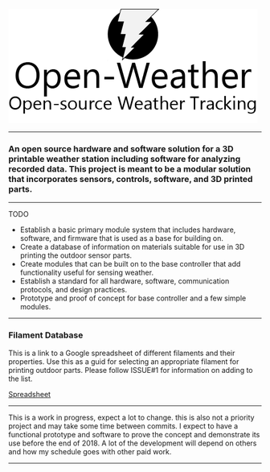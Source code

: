 ![Open-weather Logo](openweather_logo.png)

---

### An open source hardware and software solution for a 3D printable weather station including software for analyzing recorded data. This project is meant to be a modular solution that incorporates sensors, controls, software, and 3D printed parts.

---

TODO
 * Establish a basic primary module system that includes hardware, software, and firmware that is used as a base for building on.
 * Create a database of information on materials suitable for use in 3D printing the outdoor sensor parts.
 * Create modules that can be built on to the base controller that add functionality useful for sensing weather.
 * Establish a standard for all hardware, software, communication protocols, and design practices. 
 * Prototype and proof of concept for base controller and a few simple modules. 

---

### Filament Database

This is a link to a Google spreadsheet of different filaments and their properties. Use this as a guid for selecting an appropriate filament for printing outdoor parts. Please follow ISSUE#1 for information on adding to the list.

[Spreadsheet](https://docs.google.com/spreadsheets/d/1O-heHT2M7XdvT4qFRkZZBCX_Tv8IUrr2iZ7YO4e-dkw/edit?usp=sharing)

---

This is a work in progress, expect a lot to change. this is also not a priority project and may take some time between commits.
I expect to have a functional prototype and software to prove the concept and demonstrate its use before the end of 2018. 
A lot of the development will depend on others and how my schedule goes with other paid work.

---

<p align="center">
  <img />
</p>
